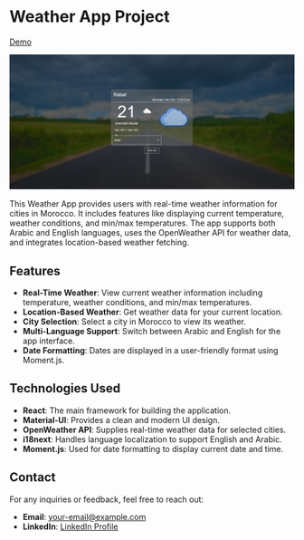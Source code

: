 # Weather App Project

[Demo](https://ayoubmajid67.github.io/ReactProjects/project2/build/index.html)

![Weather App Screenshot](./logo.png)

This Weather App provides users with real-time weather information for cities in Morocco. It includes features like displaying current temperature, weather conditions, and min/max temperatures. The app supports both Arabic and English languages, uses the OpenWeather API for weather data, and integrates location-based weather fetching.

## Features

- **Real-Time Weather**: View current weather information including temperature, weather conditions, and min/max temperatures.
- **Location-Based Weather**: Get weather data for your current location.
- **City Selection**: Select a city in Morocco to view its weather.
- **Multi-Language Support**: Switch between Arabic and English for the app interface.
- **Date Formatting**: Dates are displayed in a user-friendly format using Moment.js.

## Technologies Used

- **React**: The main framework for building the application.
- **Material-UI**: Provides a clean and modern UI design.
- **OpenWeather API**: Supplies real-time weather data for selected cities.
- **i18next**: Handles language localization to support English and Arabic.
- **Moment.js**: Used for date formatting to display current date and time.

## Contact

For any inquiries or feedback, feel free to reach out:

- **Email**: your-email@example.com
- **LinkedIn**: [LinkedIn Profile](https://www.linkedin.com/in/yourprofile/)

